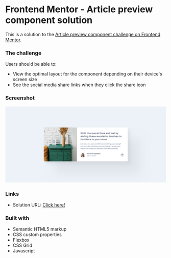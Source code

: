 # Frontend Mentor - Article preview component solution

This is a solution to the [Article preview component challenge on Frontend Mentor](https://www.frontendmentor.io/challenges/article-preview-component-dYBN_pYFT).


### The challenge

Users should be able to:

- View the optimal layout for the component depending on their device's screen size
- See the social media share links when they click the share icon

### Screenshot

![screenshot](assets/images/screenshot.png)


### Links

- Solution URL: [Click here!](https://chirag-bishnoi.github.io/article-preview-component/)

### Built with

- Semantic HTML5 markup
- CSS custom properties
- Flexbox
- CSS Grid
- Javascript
